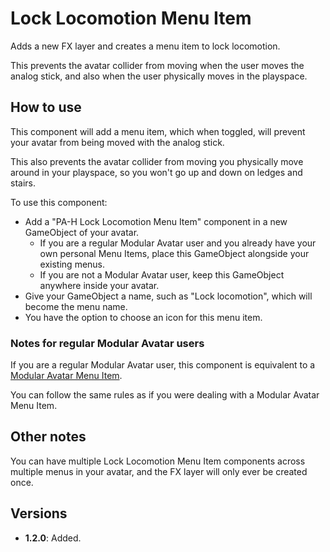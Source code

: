 ﻿# Lock Locomotion Menu Item

Adds a new FX layer and creates a menu item to lock locomotion.

This prevents the avatar collider from moving when the user moves the analog stick, and also when the user physically moves in the playspace.

## How to use

This component will add a menu item, which when toggled, will prevent your avatar from being moved with the analog stick.

This also prevents the avatar collider from moving you physically move around in your playspace, so you won't go up and down on ledges and stairs.

To use this component:
- Add a "PA-H Lock Locomotion Menu Item" component in a new GameObject of your avatar.
  - If you are a regular Modular Avatar user and you already have your own personal Menu Items, place this GameObject alongside your existing menus.
  - If you are not a Modular Avatar user, keep this GameObject anywhere inside your avatar.
- Give your GameObject a name, such as "Lock locomotion", which will become the menu name.
- You have the option to choose an icon for this menu item.

### Notes for regular Modular Avatar users

If you are a regular Modular Avatar user, this component is equivalent to a [Modular Avatar Menu Item](https://modular-avatar.nadena.dev/docs/reference/menu-item).

You can follow the same rules as if you were dealing with a Modular Avatar Menu Item.

## Other notes

You can have multiple Lock Locomotion Menu Item components across multiple menus in your avatar, and the FX layer will only ever be created once.

## Versions

- **1.2.0**: Added.
